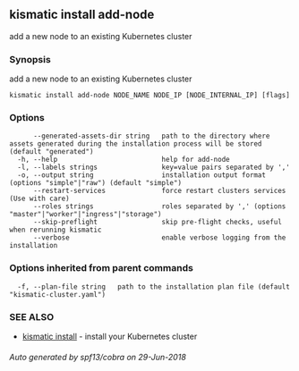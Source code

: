 ## kismatic install add-node

add a new node to an existing Kubernetes cluster

### Synopsis

add a new node to an existing Kubernetes cluster

```
kismatic install add-node NODE_NAME NODE_IP [NODE_INTERNAL_IP] [flags]
```

### Options

```
      --generated-assets-dir string   path to the directory where assets generated during the installation process will be stored (default "generated")
  -h, --help                          help for add-node
  -l, --labels strings                key=value pairs separated by ','
  -o, --output string                 installation output format (options "simple"|"raw") (default "simple")
      --restart-services              force restart clusters services (Use with care)
      --roles strings                 roles separated by ',' (options "master"|"worker"|"ingress"|"storage")
      --skip-preflight                skip pre-flight checks, useful when rerunning kismatic
      --verbose                       enable verbose logging from the installation
```

### Options inherited from parent commands

```
  -f, --plan-file string   path to the installation plan file (default "kismatic-cluster.yaml")
```

### SEE ALSO

* [kismatic install](kismatic_install.md)	 - install your Kubernetes cluster

###### Auto generated by spf13/cobra on 29-Jun-2018
